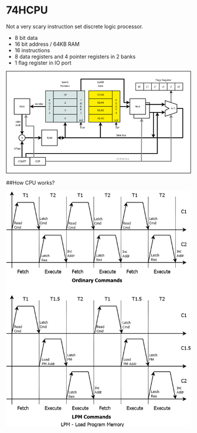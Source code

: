 # 74HCPU

Not a very scary instruction set discrete logic processor.

* 8 bit data
* 16 bit address / 64KB RAM
* 16 instructions
* 8 data registers and 4 pointer registers in 2 banks
* 1 flag register in IO port

![CPU structure](./CPU2.1.png)

##How CPU works?

![CPU tacts](./tacts.png)
